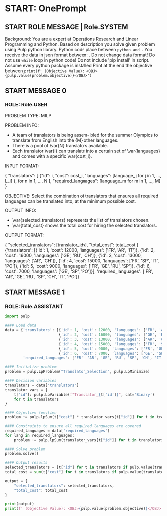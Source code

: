 # START: OnePrompt 
## START ROLE MESSAGE | Role.SYSTEM 
Background: You are a expert at Operations Research and Linear Programming and Python. Based on description you solve given problem using Pulp python library. Python code place between ```python and ```. You receive the data in json format between: <DATA></DATA>. Do not change data format! Do not use `while` loop in python code! Do not include 'pip install' in script. Assume every python package is installed Print at the end the objective between <OBJ></OBJ> `print(f' (Objective Value): <OBJ>{pulp.value(problem.objective)}</OBJ>')`  
## START MESSAGE 0 
### ROLE: Role.USER
<DESCRIPTION>
PROBLEM TYPE: MILP

PROBLEM INFO:

- A team of translators is being assem- bled for the summer Olympics to translate from English into the \{M} other languages.
- There is a pool of \var{N} translators available.
- Each translator \var{i} can translate into a certain set of \var{languages} and comes with a specific \var{cost_i}.

INPUT FORMAT: 

{
"translators": [
        {"id": i, 
         "cost": cost_i,
         "languages": [language_j for j in 1, ..., L_i]
        },
        for n in 1, ..., N
    ],
    "required_languages": [language_m for m in 1, ..., M]
}

OBJECTIVE: Select the combination of translators that ensures all required languages can be translated into, at the minimum possible cost.

OUTPUT INFO:

- \var{selected_translators} represents the list of translators chosen.
- \var{total_cost} shows the total cost for hiring the selected translators.

OUTPUT FORMAT:

{
    "selected_translators": [translator_ids],
    "total_cost": total_cost
}
</DESCRIPTION>
<DATA>
{'translators': [{'id': 1, 'cost': 12000, 'languages': ['FR', 'AR', 'IT']}, {'id': 2, 'cost': 16000, 'languages': ['GE', 'RU', 'CH']}, {'id': 3, 'cost': 13000, 'languages': ['AR', 'CH']}, {'id': 4, 'cost': 15000, 'languages': ['FR', 'SP', 'IT', 'PO']}, {'id': 5, 'cost': 9000, 'languages': ['FR', 'GE', 'RU', 'SP']}, {'id': 6, 'cost': 7000, 'languages': ['GE', 'SP', 'PO']}], 'required_languages': ['FR', 'AR', 'GE', 'RU', 'SP', 'CH', 'IT', 'PO']}</DATA>


## START MESSAGE 1 
### ROLE: Role.ASSISTANT
```python
import pulp

#### Load data
data = {'translators': [{'id': 1, 'cost': 12000, 'languages': ['FR', 'AR', 'IT']}, 
                        {'id': 2, 'cost': 16000, 'languages': ['GE', 'RU', 'CH']}, 
                        {'id': 3, 'cost': 13000, 'languages': ['AR', 'CH']}, 
                        {'id': 4, 'cost': 15000, 'languages': ['FR', 'SP', 'IT', 'PO']}, 
                        {'id': 5, 'cost': 9000, 'languages': ['FR', 'GE', 'RU', 'SP']}, 
                        {'id': 6, 'cost': 7000, 'languages': ['GE', 'SP', 'PO']}], 
        'required_languages': ['FR', 'AR', 'GE', 'RU', 'SP', 'CH', 'IT', 'PO']}

#### Initialize problem
problem = pulp.LpProblem("Translator_Selection", pulp.LpMinimize)

#### Decision variables
translators = data["translators"]
translator_vars = {
    t["id"]: pulp.LpVariable(f"Translator_{t['id']}", cat='Binary')
    for t in translators
}

#### Objective function
problem += pulp.lpSum(t["cost"] * translator_vars[t["id"]] for t in translators)

#### Constraints to ensure all required languages are covered
required_languages = data['required_languages']
for lang in required_languages:
    problem += pulp.lpSum(translator_vars[t["id"]] for t in translators if lang in t["languages"]) >= 1

#### Solve problem
problem.solve()

#### Output results
selected_translators = [t["id"] for t in translators if pulp.value(translator_vars[t["id"]]) == 1]
total_cost = sum(t["cost"] for t in translators if pulp.value(translator_vars[t["id"]]) == 1)

output = {
    "selected_translators": selected_translators,
    "total_cost": total_cost
}

print(output)
print(f' (Objective Value): <OBJ>{pulp.value(problem.objective)}</OBJ>')
```

